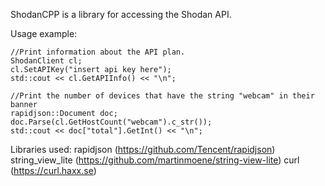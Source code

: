 ShodanCPP is a library for accessing the Shodan API.

Usage example:

   	//Print information about the API plan.
    ShodanClient cl;
    cl.SetAPIKey("insert api key here");
    std::cout << cl.GetAPIInfo() << "\n";

    //Print the number of devices that have the string "webcam" in their banner
    rapidjson::Document doc;
    doc.Parse(cl.GetHostCount("webcam").c_str());
    std::cout << doc["total"].GetInt() << "\n";

Libraries used:
rapidjson (https://github.com/Tencent/rapidjson)
string_view_lite (https://github.com/martinmoene/string-view-lite)
curl (https://curl.haxx.se)
